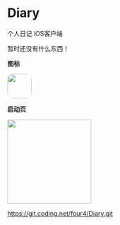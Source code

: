 # Diary
个人日记 iOS客户端

暂时还没有什么东西！

**图标**

<img src="https://coding.net/u/four4/p/Diary/git/raw/master/Diary/Assets.xcassets/AppIcon.appiconset/Icon-Small%25403x.png" width="55px" style="border-radius: 12px;" />

**启动页**

<img src="https://coding.net/u/four4/p/Diary/git/raw/master/Diary/Assets.xcassets/LaunchImage.launchimage/memory2%2540Retina%25204.png" width="190px" />

https://git.coding.net/four4/Diary.git
